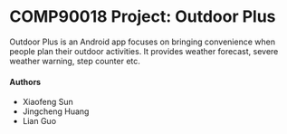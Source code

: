 # COMP90018 Project: Outdoor Plus
Outdoor Plus is an Android app focuses on bringing convenience when people plan their outdoor activities. It provides weather forecast, severe weather warning, step counter etc.

#### Authors
* Xiaofeng Sun
* Jingcheng Huang
* Lian Guo
